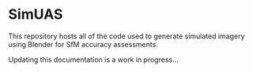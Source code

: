 # SimUAS

This repository hosts all of the code used to generate simulated imagery using Blender for SfM accuracy assessments.

Updating this documentation is a work in progress... 
